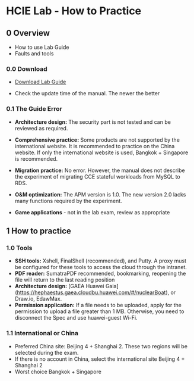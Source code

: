 # HCIE Lab - How to Practice

## 0 Overview

- How to use Lab Guide
- Faults and tools

### 0.0 Download

- [Download Lab Guide](https://res-static.hc-cdn.cn/cloudbu-site/intl/en-us/HCEDU/Certification%20Materials/HCIE-CloudServiceSolutionsArchitectV2.0Hands-OnExercises.zip)

- Check the update time of the manual. The newer the better

### 0.1 The Guide Error

- **Architecture design:** The security part is not tested and can be reviewed as required.

- **Comprehensive practice:** Some products are not supported by the international website. It is recommended to practice on the China website. If only the international website is used, Bangkok + Singapore is recommended.

- **Migration practice:** No error. However, the manual does not describe the experiment of migrating CCE stateful workloads from MySQL to RDS.

- **O&M optimization:** The APM version is 1.0. The new version 2.0 lacks many functions required by the experiment.

- **Game applications** - not in the lab exam, review as appropriate

## 1 How to practice

### 1.0 Tools

- **SSH tools:** Xshell, FinalShell (recommended), and Putty. A proxy must be configured for these tools to access the cloud through the intranet.
- **PDF reader:** SumatraPDF recommended, bookmarking, reopening the file will return to the last reading position
- **Architecture design:** [GAEA Huawei Gaia] (https://hephaestus.gaea.cloudbu.huawei.com/#/nuclearBoat), or Draw.io, EdawMax.
- **Permission application:** If a file needs to be uploaded, apply for the permission to upload a file greater than 1 MB. Otherwise, you need to disconnect the Spec and use huawei-guest Wi-Fi.

### 1.1 International or China

- Preferred China site: Beijing 4 + Shanghai 2. These two regions will be selected during the exam.
- If there is no account in China, select the international site Beijing 4 + Shanghai 2
- Worst choice Bangkok + Singapore